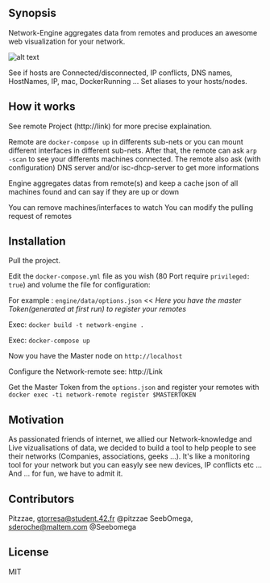 [logo]: http://img15.hostingpics.net/pics/46883535ex.png "Example Image"

## Synopsis

Network-Engine aggregates data from remotes and produces an awesome web visualization for your network.

 
![alt text][logo]

See if hosts are Connected/disconnected, IP conflicts, DNS names, HostNames, IP, mac, DockerRunning ...
Set aliases to your hosts/nodes.

## How it works

See remote Project (http://link) for more precise explaination.

Remote are `docker-compose up` in differents sub-nets or you can mount different interfaces in different sub-nets.
After that, the remote can ask `arp -scan` to see your differents machines connected.
The remote also ask (with configuration) DNS server and/or isc-dhcp-server to get more informations

Engine aggregates datas from remote(s) and keep a cache json of all machines found and can say if they are up or down

You can remove machines/interfaces to watch
You can modify the pulling request of remotes


## Installation

Pull the project.

Edit the `docker-compose.yml` file as you wish (80 Port require `privileged: true`) and volume the file for configuration:

For example : `engine/data/options.json` << _Here you have the master Token(generated at first run) to register your remotes_

Exec: `docker build -t network-engine .`

Exec: `docker-compose up`

Now you have the Master node on `http://localhost`

Configure the Network-remote see: http://Link

Get the Master Token from the `options.json` and register your remotes with `docker exec -ti network-remote register $MASTERTOKEN`



## Motivation

As passionated friends of internet, we allied our Network-knowledge and Live vizualisations of data, we decided to build a tool to help people to see their networks (Companies, associations, geeks ...). 
It's like a monitoring tool for your network but you can easyly see new devices, IP conflicts etc ...
And ... for fun, we have to admit it.



## Contributors

Pitzzae, gtorresa@student.42.fr @pitzzae
SeebOmega, sderoche@maltem.com  @Seebomega


## License

MIT